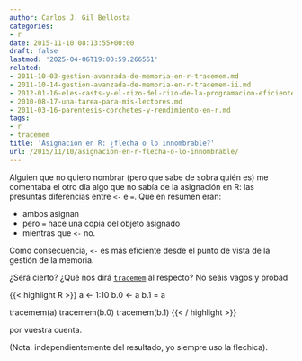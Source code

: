 ```yaml
---
author: Carlos J. Gil Bellosta
categories:
- r
date: 2015-11-10 08:13:55+00:00
draft: false
lastmod: '2025-04-06T19:00:59.266551'
related:
- 2011-10-03-gestion-avanzada-de-memoria-en-r-tracemem.md
- 2011-10-14-gestion-avanzada-de-memoria-en-r-tracemem-ii.md
- 2012-01-16-eles-casts-y-el-rizo-del-rizo-de-la-programacion-eficiente-con-r.md
- 2010-08-17-una-tarea-para-mis-lectores.md
- 2011-03-16-parentesis-corchetes-y-rendimiento-en-r.md
tags:
- r
- tracemem
title: 'Asignación en R: ¿flecha o lo innombrable?'
url: /2015/11/10/asignacion-en-r-flecha-o-lo-innombrable/
---
```


Alguien que no quiero nombrar (pero que sabe de sobra quién es) me comentaba el otro día algo que no sabía de la asignación en R: las presuntas diferencias entre `<-` e `=`. Que en resumen eran:

* ambos asignan
* pero `=` hace una copia del objeto asignado
* mientras que `<-` no.

Como consecuencia, `<-` es más eficiente desde el punto de vista de la gestión de la memoria.

¿Será cierto? ¿Qué nos dirá [`tracemem`](http://www.datanalytics.com/2011/10/03/gestion-avanzada-de-memoria-en-r-tracemem/) al respecto? No seáis vagos y probad

{{< highlight R >}}
a <- 1:10
b.0 <- a
b.1 = a

tracemem(a)
tracemem(b.0)
tracemem(b.1)
{{< / highlight >}}


por vuestra cuenta.

(Nota: independientemente del resultado, yo siempre uso la flechica).